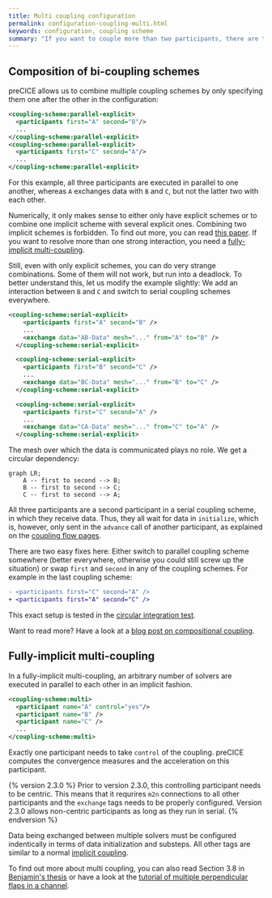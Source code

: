 ```yaml
---
title: Multi coupling configuration
permalink: configuration-coupling-multi.html
keywords: configuration, coupling scheme
summary: "If you want to couple more than two participants, there are two options: You can combine multiple normal coupling schemes (composition) or you can use a fully-implicit multi-coupling scheme. On this page, we explain both options."
---
```


## Composition of bi-coupling schemes

preCICE allows us to combine multiple coupling schemes by only specifying them one after the other in the configuration:

```xml
<coupling-scheme:parallel-explicit>
  <participants first="A" second="B"/>
  ...
</coupling-scheme:parallel-explicit>
<coupling-scheme:parallel-explicit>
  <participants first="C" second="A"/>
  ...
</coupling-scheme:parallel-explicit>
```

For this example, all three participants are executed in parallel to one another, whereas `A` exchanges data with `B` and `C`, but not the latter two with each other.

Numerically, it only makes sense to either only have explicit schemes or to combine one implicit scheme with several explicit ones. Combining two implicit schemes is forbidden. To find out more, you can read [this paper](https://doi.org/10.1007/s00466-014-1113-2). If you want to resolve more than one strong interaction, you need a [fully-implicit multi-coupling](configuration-coupling-multi.html#fully-implicit-multi-coupling).

Still, even with only explicit schemes, you can do very strange combinations. Some of them will not work, but run into a deadlock. To better understand this, let us modify the example slightly: We add an interaction between `B` and `C` and switch to serial coupling schemes everywhere.

```xml
<coupling-scheme:serial-explicit>
    <participants first="A" second="B" />
    ...
    <exchange data="AB-Data" mesh="..." from="A" to="B" />
  </coupling-scheme:serial-explicit>

  <coupling-scheme:serial-explicit>
    <participants first="B" second="C" />
    ...
    <exchange data="BC-Data" mesh="..." from="B" to="C" />
  </coupling-scheme:serial-explicit>

  <coupling-scheme:serial-explicit>
    <participants first="C" second="A" />
    ...
    <exchange data="CA-Data" mesh="..." from="C" to="A" />
  </coupling-scheme:serial-explicit>
```

The mesh over which the data is communicated plays no role. We get a circular dependency:

```mermaid
graph LR;
    A -- first to second --> B;
    B -- first to second --> C;
    C -- first to second --> A;
```

All three participants are a second participant in a serial coupling scheme, in which they receive data. Thus, they all wait for data in `initialize`, which is, however, only sent in the `advance` call of another participant, as explained on the [coupling flow pages](couple-your-code-coupling-flow.html).

There are two easy fixes here: Either switch to parallel coupling scheme somewhere (better everywhere, otherwise you could still screw up the situation) or swap `first` and `second` in any of the coupling schemes. For example in the last coupling scheme:

```diff
- <participants first="C" second="A" />
+ <participants first="A" second="C" />
```

This exact setup is tested in the [circular integration test](https://github.com/precice/precice/blob/develop/tests/serial/circular/Explicit.xml). 

Want to read more? Have a look at a [blog post on compositional coupling](https://precice.discourse.group/t/a-look-at-compositional-coupling-and-the-hotfix-v3-1-2/1992).

## Fully-implicit multi-coupling

In a fully-implicit multi-coupling, an arbitrary number of solvers are executed in parallel to each other in an implicit fashion.

```xml
<coupling-scheme:multi>
  <participant name="A" control="yes"/>
  <participant name="B" />
  <participant name="C" />
  ...
</coupling-scheme:multi>
```

Exactly one participant needs to take `control` of the coupling. preCICE computes the convergence measures and the acceleration on this participant.

{% version 2.3.0 %}
Prior to version 2.3.0, this controlling participant needs to be centric.
This means that it requrires `m2n` connections to all other participants and the `exchange` tags needs to be properly configured.
Version 2.3.0 allows non-centric participants as long as they run in serial.
{% endversion %}

Data being exchanged between multiple solvers must be configured indentically in terms of data initialization and substeps.
All other tags are similar to a normal [implicit coupling](configuration-coupling.html#implicit-coupling-schemes).

To find out more about multi coupling, you can also read Section 3.8 in [Benjamin's thesis](https://mediatum.ub.tum.de/doc/1320661/document.pdf) or have a look at the [tutorial of multiple perpendicular flaps in a channel](tutorials-multiple-perpendicular-flaps.html).
